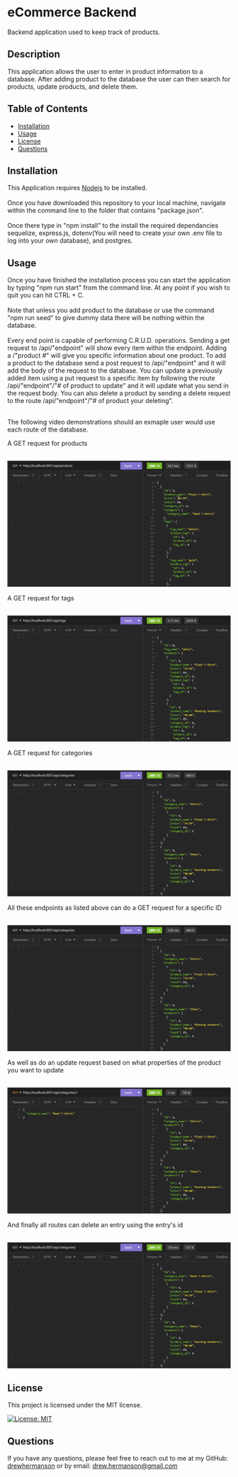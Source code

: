 
# eCommerce Backend
Backend application used to keep track of products.

## Description
This application allows the user to enter in product information to a database. After adding product to the database the user can then search for products, update products, and delete them.

## Table of Contents
- [Installation](#installation)
- [Usage](#usage)
- [License](#license)
- [Questions](#questions)

## Installation
This Application requires [Nodejs](https://nodejs.org/) to be installed.
<br>
<br>Once you have downloaded this repository to your local machine, navigate within the command line to the folder that contains "package.json".</br>
<br>Once there type in "npm install" to the install the required dependancies sequelize, express.js, dotenv(You will need to create your own .env file to log into your own database), and postgres.</br>

## Usage
Once you have finished the installation process you can start the application by typing "npm run start" from the command line. At any point if you wish to quit you can hit CTRL + C.
<br></br>
Note that unless you add product to the database or use the command "npm run seed" to give dummy data there will be nothing within the database.
<br></br>
Every end point is capable of performing C.R.U.D. operations. Sending a get request to /api/"endpoint" will show every item within the endpoint. Adding a /"product #" will give you specific information about one product. To add a product to the database send a post request to /api/"endpoint" and it will add the body of the request to the database. You can update a previously added item using a put request to a specific item by following the route /api/"endpoint"/"# of product to update" and it will update what you send in the request body. You can also delete a product by sending a delete request to the route /api/"endpoint"/"# of product your deleting".
<br></br>

The following video demonstrations should an exmaple user would use each route of the database.


A GET request for products 
<br></br>

![product example](assets/product-get.gif)

A GET request for tags 
<br></br>

![tag example](assets/tags-get.gif)


A GET request for categories 
<br></br>

![category example](assets/cat-get.gif)

All these endpoints as listed above can do a GET request for a specific ID
<br></br>

![get id](assets/cat-get-id.gif)

As well as do an update request based on what properties of the product you want to update
<br></br>

![update](assets/cat-put.gif)

And finally all routes can delete an entry using the entry's id
<br></br>

![category example](assets/cat-del.gif)



## License
This project is licensed under the MIT license.

[![License: MIT](https://img.shields.io/badge/License-MIT-yellow.svg)](https://opensource.org/licenses/MIT)

## Questions
If you have any questions, please feel free to reach out to me at my GitHub: [drewhermanson](https://github.com/drewhermanson)
or by email: drew.hermanson@gmail.com

